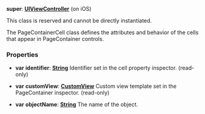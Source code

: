 **super**: **[UIViewController](UIViewController.md)** (on iOS)

This class is reserved and cannot be directly instantiated.

The PageContainerCell class defines the attributes and behavior of the cells that appear in PageContainer controls.



### Properties

* **var** **identifier**: **[String](../gravity/string.md)**
Identifier set in the cell property inspector. \(read-only\)

* **var** **customView**: **[CustomView](CustomView.md)**
Custom view template set in the PageContainer inspector. \(read-only\)

* **var** **objectName**: **[String](../gravity/string.md)**
The name of the object.





